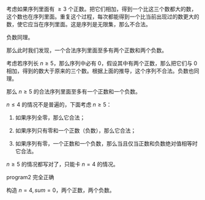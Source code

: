考虑如果序列里面有 $\ge 3$ 个正数。把它们相加，得到一个比这三个数都大的数，这个数也在序列里面。重复这个过程，每次都能得到一个比当前出现过的数更大的数，使它应当在序列里面。这是序列是无限集，那么不合法。

负数同理。

那么此时我们发现，一个合法序列里面至多有两个正数和两个负数。

考虑若序列长 $n\ge 5$，那么序列中必有 0，假设其中有两个正数，那么把它们与 $0$ 相加，得到的数大于原来的三个数。根据上面的推导，这个序列不合法。负数也同理。

那么 $n\ge 5$ 的合法序列里面至多有一个正数和一个负数。

$n\le 4$ 的情况不是普遍的，下面考虑 $n\ge 5$：

1. 如果序列全零，那么它合法；

2. 如果序列只有零和一个正数（负数），那么它合法；

3. 如果序列有零，一个正数和一个负数，那么当且仅当正数和负数绝对值相等时它合法。



$n\ge 5$ 的情况都写对了，只能卡 $n=4$ 的情况。

program2 完全正确



构造 $n=4,sum=0$，两个正数，两个负数。

